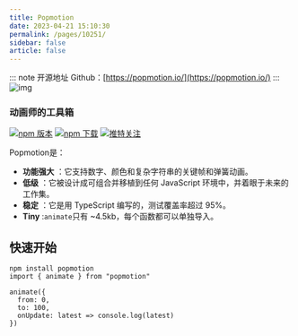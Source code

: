 ```yaml
---
title: Popmotion
date: 2023-04-21 15:10:30
permalink: /pages/10251/
sidebar: false
article: false
---
```

::: note 开源地址
Github：[https://popmotion.io/](https://popmotion.io/)
::: 
![img](/img/open/10251/20220926/25b3ce6b62cd925508cb1bdce1869179.png)

### 动画师的工具箱

[![npm 版本](https://camo.githubusercontent.com/d681b6907d98fd7646895984bffebacffbc0ff5fa61477034206d822f13b3e1a/68747470733a2f2f696d672e736869656c64732e696f2f6e706d2f762f706f706d6f74696f6e2e7376673f7374796c653d666c61742d737175617265)](https://www.npmjs.com/package/popmotion) [![npm 下载](https://camo.githubusercontent.com/39c0de58cd1c28e55e2a342813fa8abbaa6dca7dbd947f7fdaa90176c6c1ec3a/68747470733a2f2f696d672e736869656c64732e696f2f6e706d2f646d2f706f706d6f74696f6e2e7376673f7374796c653d666c61742d737175617265)](https://www.npmjs.com/package/popmotion) [![推特关注](https://camo.githubusercontent.com/904c5f184b0c3a7c452cc5f2c8f51c1b2dc6006bce846d69a35b3752457779ff/68747470733a2f2f696d672e736869656c64732e696f2f747769747465722f666f6c6c6f772f706f706d6f74696f6e6a732e7376673f7374796c653d736f6369616c266c6162656c3d466f6c6c6f77)](http://twitter.com/popmotionjs)

Popmotion是：

- **功能强大** ：它支持数字、颜色和复杂字符串的关键帧和弹簧动画。
- **低级** ：它被设计成可组合并移植到任何 JavaScript 环境中，并着眼于未来的工作集。
- **稳定** ：它是用 TypeScript 编写的，测试覆盖率超过 95%。
- **Tiny** :`animate`只有 ~4.5kb，每个函数都可以单独导入。

## 快速开始

```shell
npm install popmotion
import { animate } from "popmotion"

animate({
  from: 0,
  to: 100,
  onUpdate: latest => console.log(latest)
})
```


